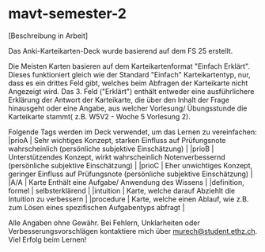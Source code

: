 # mavt-semester-2

[Beschreibung in Arbeit]

Das Anki-Karteikarten-Deck wurde basierend auf dem FS 25 erstellt. 

Die Meisten Karten basieren auf dem Karteikartenformat "Einfach Erklärt". Dieses funktioniert gleich wie der Standard "Einfach" Karteikartentyp, nur, dass es ein drittes Feld gibt, welches beim Abfragen der Karteikarte nicht Angezeigt wird. Das 3. Feld ("Erklärt") enthält entweder eine ausführlichere Erklärung der Antwort der Karteikarte, die über den Inhalt der Frage hinausgeht oder eine Angabe, aus welcher Vorlesung/ Übungsstunde die Karteikarte stammt( z.B. W5V2 - Woche 5 Vorlesung 2).

Folgende Tags werden im Deck verwendet, um das Lernen zu vereinfachen:
|prioA | Sehr wichtiges Konzept, starken Einfluss auf Prüfungsnote wahrscheinlich (persönliche subjektive Einschätzung) |
|prioB | Unterstützendes Konzept, wirkt wahrscheinlich Notenverbessernd (persönliche subjektive Einschätzung) |
|prioC | Eher unwichtiges Konzept, geringer Einfluss auf Prüfungsnote (persönliche subjektive Einschätzung) |
|A/A | Karte Enthält eine Aufgabe/ Anwendung des Wissens |
|definition, formel | selbsterklärend |
|intuition | Karte, welche darauf Abziehlt die Intuition zu verbessern |
|procedure | Karte, welche einen Ablauf, wie z.B. zum Lösen eines spezifischen Aufgabentyps abfragt |

Alle Angaben ohne Gewähr. Bei Fehlern, Unklarheiten oder Verbesserungsvorschlägen kontaktiere mich über murech@student.ethz.ch.
Viel Erfolg beim Lernen!
